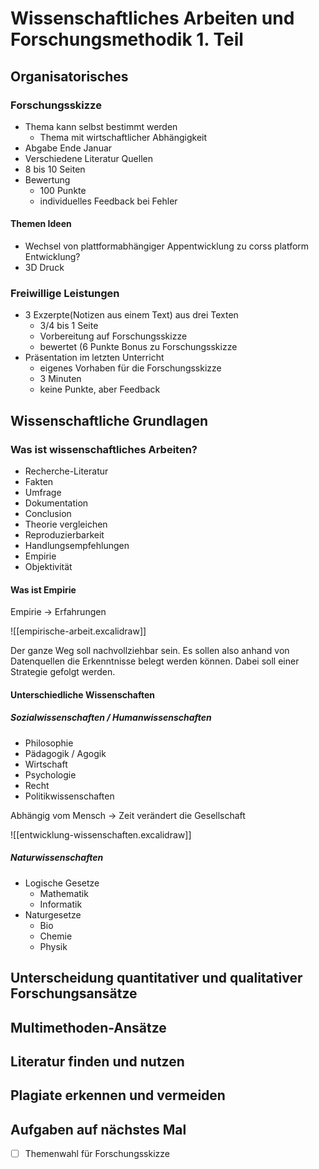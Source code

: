 # Wissenschaftliches Arbeiten und Forschungsmethodik 1. Teil

## Organisatorisches

### Forschungsskizze
- Thema kann selbst bestimmt werden
	- Thema mit wirtschaftlicher Abhängigkeit
- Abgabe Ende Januar
- Verschiedene Literatur Quellen
- 8 bis 10 Seiten
- Bewertung
	- 100 Punkte
	- individuelles Feedback bei Fehler

#### Themen Ideen
- Wechsel von plattformabhängiger Appentwicklung zu corss platform Entwicklung?
- 3D Druck

### Freiwillige Leistungen
- 3 Exzerpte(Notizen aus einem Text) aus drei Texten
	- 3/4 bis 1 Seite
	- Vorbereitung auf Forschungsskizze
	- bewertet (6 Punkte Bonus zu Forschungsskizze
- Präsentation im letzten Unterricht
	- eigenes Vorhaben für die Forschungsskizze
	- 3 Minuten
	- keine Punkte, aber Feedback

## Wissenschaftliche Grundlagen

### Was ist wissenschaftliches Arbeiten?

- Recherche-Literatur
- Fakten
- Umfrage
- Dokumentation
- Conclusion
- Theorie vergleichen
- Reproduzierbarkeit
- Handlungsempfehlungen
- Empirie
- Objektivität

#### Was ist Empirie

Empirie -> Erfahrungen

![[empirische-arbeit.excalidraw]]

Der ganze Weg soll nachvollziehbar sein. Es sollen also anhand von Datenquellen die Erkenntnisse belegt werden können. Dabei soll einer Strategie gefolgt werden.

#### Unterschiedliche Wissenschaften

##### Sozialwissenschaften / Humanwissenschaften
- Philosophie
- Pädagogik / Agogik
- Wirtschaft
- Psychologie
- Recht
- Politikwissenschaften

Abhängig vom Mensch -> Zeit verändert die Gesellschaft

![[entwicklung-wissenschaften.excalidraw]]

##### Naturwissenschaften
- Logische Gesetze
	- Mathematik
	- Informatik
- Naturgesetze
	- Bio
	- Chemie
	- Physik


## Unterscheidung quantitativer und qualitativer Forschungsansätze

## Multimethoden-Ansätze

## Literatur finden und nutzen

## Plagiate erkennen und vermeiden

## Aufgaben auf nächstes Mal
- [ ] Themenwahl für Forschungsskizze 
